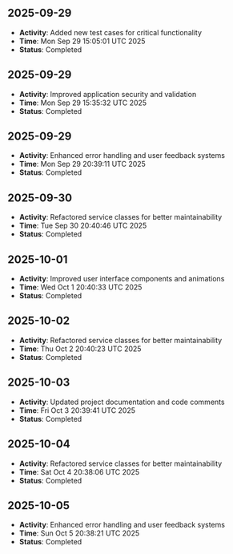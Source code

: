 
## 2025-09-29
- **Activity**: Added new test cases for critical functionality
- **Time**: Mon Sep 29 15:05:01 UTC 2025
- **Status**: Completed


## 2025-09-29
- **Activity**: Improved application security and validation
- **Time**: Mon Sep 29 15:35:32 UTC 2025
- **Status**: Completed


## 2025-09-29
- **Activity**: Enhanced error handling and user feedback systems
- **Time**: Mon Sep 29 20:39:11 UTC 2025
- **Status**: Completed


## 2025-09-30
- **Activity**: Refactored service classes for better maintainability
- **Time**: Tue Sep 30 20:40:46 UTC 2025
- **Status**: Completed


## 2025-10-01
- **Activity**: Improved user interface components and animations
- **Time**: Wed Oct  1 20:40:33 UTC 2025
- **Status**: Completed


## 2025-10-02
- **Activity**: Refactored service classes for better maintainability
- **Time**: Thu Oct  2 20:40:23 UTC 2025
- **Status**: Completed


## 2025-10-03
- **Activity**: Updated project documentation and code comments
- **Time**: Fri Oct  3 20:39:41 UTC 2025
- **Status**: Completed


## 2025-10-04
- **Activity**: Refactored service classes for better maintainability
- **Time**: Sat Oct  4 20:38:06 UTC 2025
- **Status**: Completed


## 2025-10-05
- **Activity**: Enhanced error handling and user feedback systems
- **Time**: Sun Oct  5 20:38:21 UTC 2025
- **Status**: Completed

